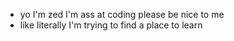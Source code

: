 - yo I'm zed I'm ass at coding please be nice to me
- like literally I'm trying to find a place to learn
